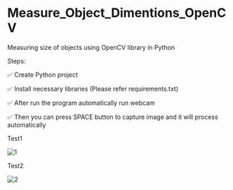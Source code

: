 # Measure_Object_Dimentions_OpenCV
Measuring size of objects using OpenCV library in Python

Steps:

✅ Create Python project

✅ Install necessary libraries (Please refer requirements.txt)

✅ After run the program automatically run webcam

✅ Then you can press SPACE button to capture image and it will process automatically 

Test1

![1](https://user-images.githubusercontent.com/64399401/129961967-2453cf8c-9366-45a6-be83-dc53aff6a98d.PNG)

Test2

![2](https://user-images.githubusercontent.com/64399401/129961990-4c65e29d-70cd-41ac-86d0-9ea443ab2975.PNG)


